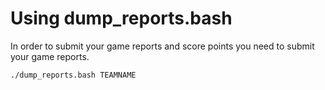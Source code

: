 # Using dump_reports.bash
In order to submit your game reports and score points you need to submit your game reports.
````bash
./dump_reports.bash TEAMNAME
````